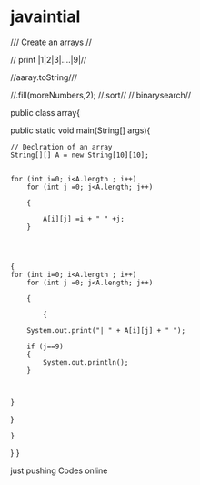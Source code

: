 javaintial
==========
/// Create an arrays //

// print |1|2|3|....|9|//

//aaray.toString///

//.fill(moreNumbers,2);
//.sort//
//.binarysearch//


public class array{
	
public static  void main(String[] args){
	
	// Declration of an array
	String[][] A = new String[10][10];
	
	
	for (int i=0; i<A.length ; i++)
		for (int j =0; j<A.length; j++)
			
		{
			
			A[i][j] =i + " " +j; 
		}
	
	
	
	
	{
	for (int i=0; i<A.length ; i++)
		for (int j =0; j<A.length; j++)
	
		{
		
			{	
	
		System.out.print("| " + A[i][j] + " ");
	
		if (j==9)
		{
			System.out.println();
		}
		
		
		
	}
}

	}
}
}

	
	
	



just pushing Codes online
